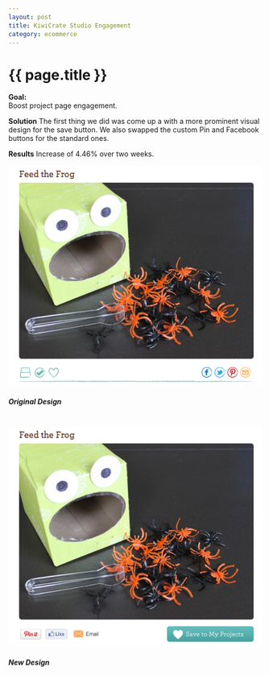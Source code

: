 ```yaml
---
layout: post
title: KiwiCrate Studio Engagement
category: ecommerce
---
```


{{ page.title }}
================


**Goal:**   
Boost project page engagement.  

**Solution**
The first thing we did was come up a with a more prominent visual design for the save button. We also swapped the custom Pin and Facebook buttons for the standard ones. 

**Results**
Increase of 4.46% over two weeks.  

<img class="thumbnail" src="/images/examples/studio-engagement-save-share-orig.png" title="Studio Project Engagement Original"/>
<h5>Original Design</h5>
<br />
 
<img class="thumbnail" src="/images/examples/studio-engagement-save-share-new.png" title="Studio Project Engagement New"/>
<h5>New Design </h5>

<br />



